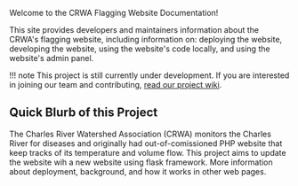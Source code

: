 Welcome to the CRWA Flagging Website Documentation!

This site provides developers and maintainers information about the CRWA's flagging website, including information on: deploying the website, developing the website, using the website's code locally, and using the website's admin panel.

!!! note
    This project is still currently under development. If you are interested in joining our team and contributing, [read our project wiki](https://github.com/codeforboston/flagging/wiki).

## Quick Blurb of this Project

The Charles River Watershed Association (CRWA) monitors the Charles River for diseases and originally had out-of-comissioned PHP website that keep tracks of its temperature and volume flow. This project aims to update the website wih a new website using flask framework. More information about deployment, background, and how it works in other web pages. 
